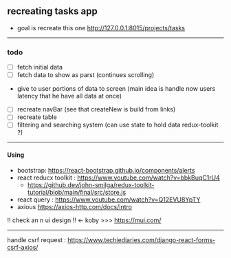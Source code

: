 ## recreating tasks app 
- goal is recreate this one http://127.0.0.1:8015/projects/tasks

---
### todo 
- [ ] fetch initial data 
- [ ] fetch data to show as parst (continues scrolling)
- give to user portions of data to screen (main idea is handle now users latency that he have all data at once)
- [ ] recreate navBar (see that createNew is build from links) 
- [ ] recreate table 
- [ ] filtering and searching system (can use state to hold data redux-toolkit ?)

---
#### Using 
- bootstrap: https://react-bootstrap.github.io/components/alerts
- react reducx toolkit : https://www.youtube.com/watch?v=bbkBuqC1rU4
  - https://github.dev/john-smilga/redux-toolkit-tutorial/blob/main/final/src/store.js
- react query :  https://www.youtube.com/watch?v=Q12EVU8YpTY
- axious https://axios-http.com/docs/intro

!! check an n ui design !! <- koby >>> https://mui.com/

---
handle csrf request : https://www.techiediaries.com/django-react-forms-csrf-axios/